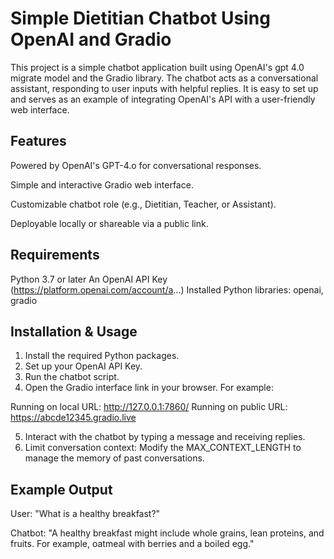 # Simple Dietitian Chatbot Using OpenAI and Gradio
This project is a simple chatbot application built using OpenAI's gpt 4.0 migrate model and the Gradio library. The chatbot acts as a conversational assistant, responding to user inputs with helpful replies. It is easy to set up and serves as an example of integrating OpenAI's API with a user-friendly web interface.

## Features
Powered by OpenAI's GPT-4.o for conversational responses.

Simple and interactive Gradio web interface.

Customizable chatbot role (e.g., Dietitian, Teacher, or Assistant).

Deployable locally or shareable via a public link.

## Requirements
Python 3.7 or later
An OpenAI API Key (https://platform.openai.com/account/a...)
Installed Python libraries: openai, gradio

## Installation & Usage
1. Install the required Python packages.
2. Set up your OpenAI API Key.
3. Run the chatbot script.
4. Open the Gradio interface link in your browser. For example:
   
Running on local URL:  http://127.0.0.1:7860/
Running on public URL: https://abcde12345.gradio.live 

5. Interact with the chatbot by typing a message and receiving replies.
6. Limit conversation context: Modify the MAX_CONTEXT_LENGTH to manage the memory of past conversations.

## Example Output
User: "What is a healthy breakfast?"

Chatbot: "A healthy breakfast might include whole grains, lean proteins, and fruits. For example, oatmeal with berries and a boiled egg."
